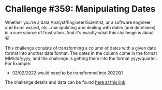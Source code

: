 # Challenge #359: Manipulating Dates
Whether you're a data Analyst/Engineer/Scientist, or a software engineer, and Excel wizard, etc...manipulating and dealing with dates (and datetimes) is a sure source of frustration. And it's exactly what this challenge is about :grinning: <br><br>
This challenge consists of transforming a column of dates with a given date format into another date format. The dates in the column come in the format MM/dd/yyyy, and the challenge is getting them into the format yyyy/quarter. For Example:<br>
- 02/02/2022 would need to be transformed into 2022Q1

The challenge details and data can be found [here at this link](https://community.alteryx.com/t5/Weekly-Challenge/Challenge-359-Manipulating-Dates/td-p/1084902).